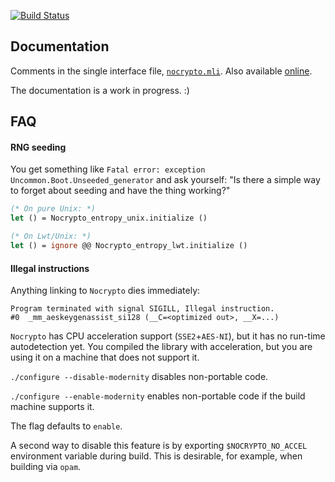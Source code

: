 [![Build Status](https://travis-ci.org/mirleft/ocaml-nocrypto.svg?branch=master)](https://travis-ci.org/mirleft/ocaml-nocrypto)

## Documentation

Comments in the single interface file, [`nocrypto.mli`][nocrypto-mli]. Also available [online][docs].

The documentation is a work in progress. :)

## FAQ

#### RNG seeding

You get something like `Fatal error: exception Uncommon.Boot.Unseeded_generator` and ask yourself: "Is there a simple way to forget about seeding and have the thing working?"

```OCaml
(* On pure Unix: *)
let () = Nocrypto_entropy_unix.initialize ()

(* On Lwt/Unix: *)
let () = ignore @@ Nocrypto_entropy_lwt.initialize ()
```

#### Illegal instructions

Anything linking to `Nocrypto` dies immediately:

```
Program terminated with signal SIGILL, Illegal instruction.
#0  _mm_aeskeygenassist_si128 (__C=<optimized out>, __X=...)
```

`Nocrypto` has CPU acceleration support (`SSE2`+`AES-NI`), but it has no run-time autodetection yet. You
compiled the library with acceleration, but you are using it on a machine that does not support it.

`./configure --disable-modernity` disables non-portable code.

`./configure --enable-modernity` enables non-portable code if the build machine supports it.

The flag defaults to `enable`.

A second way to disable this feature is by exporting `$NOCRYPTO_NO_ACCEL`
environment variable during build. This is desirable, for example, when building
via `opam`.

[docs]: http://mirleft.github.io/ocaml-nocrypto
[nocrypto-mli]: https://github.com/mirleft/ocaml-nocrypto/blob/master/src/nocrypto.mli
